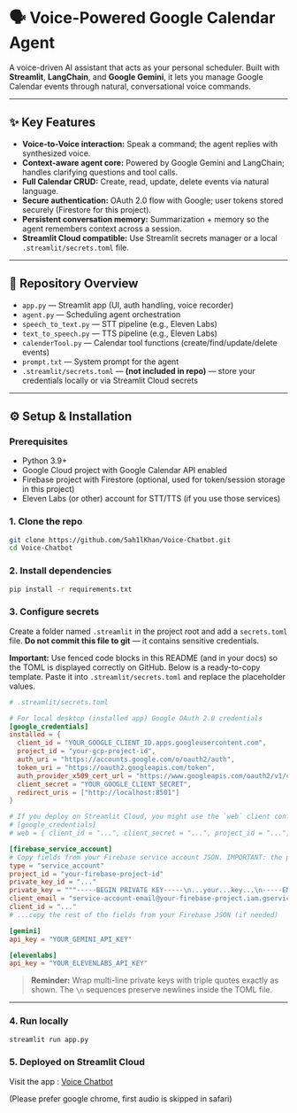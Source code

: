 # 🗣️ Voice-Powered Google Calendar Agent

A voice-driven AI assistant that acts as your personal scheduler. Built with **Streamlit**, **LangChain**, and **Google Gemini**, it lets you manage Google Calendar events through natural, conversational voice commands.

---

## ✨ Key Features

- **Voice-to-Voice interaction:** Speak a command; the agent replies with synthesized voice.
- **Context-aware agent core:** Powered by Google Gemini and LangChain; handles clarifying questions and tool calls.
- **Full Calendar CRUD:** Create, read, update, delete events via natural language.
- **Secure authentication:** OAuth 2.0 flow with Google; user tokens stored securely (Firestore for this project).
- **Persistent conversation memory:** Summarization + memory so the agent remembers context across a session.
- **Streamlit Cloud compatible:** Use Streamlit secrets manager or a local `.streamlit/secrets.toml` file.

---

## 📁 Repository Overview

- `app.py` — Streamlit app (UI, auth handling, voice recorder)
- `agent.py` — Scheduling agent orchestration
- `speech_to_text.py` — STT pipeline (e.g., Eleven Labs)
- `text_to_speech.py` — TTS pipeline (e.g., Eleven Labs)
- `calenderTool.py` — Calendar tool functions (create/find/update/delete events)
- `prompt.txt` — System prompt for the agent
- `.streamlit/secrets.toml` — **(not included in repo)** — store your credentials locally or via Streamlit Cloud secrets

---

## ⚙️ Setup & Installation

### Prerequisites

- Python 3.9+
- Google Cloud project with Google Calendar API enabled
- Firebase project with Firestore (optional, used for token/session storage in this project)
- Eleven Labs (or other) account for STT/TTS (if you use those services)

### 1. Clone the repo

```bash
git clone https://github.com/5ah1lKhan/Voice-Chatbot.git
cd Voice-Chatbot
```

### 2. Install dependencies

```bash
pip install -r requirements.txt
```

### 3. Configure secrets

Create a folder named `.streamlit` in the project root and add a `secrets.toml` file. **Do not commit this file to git** — it contains sensitive credentials.

**Important:** Use fenced code blocks in this README (and in your docs) so the TOML is displayed correctly on GitHub. Below is a ready-to-copy template. Paste it into `.streamlit/secrets.toml` and replace the placeholder values.

```toml
# .streamlit/secrets.toml

# For local desktop (installed app) Google OAuth 2.0 credentials
[google_credentials]
installed = {
  client_id = "YOUR_GOOGLE_CLIENT_ID.apps.googleusercontent.com",
  project_id = "your-gcp-project-id",
  auth_uri = "https://accounts.google.com/o/oauth2/auth",
  token_uri = "https://oauth2.googleapis.com/token",
  auth_provider_x509_cert_url = "https://www.googleapis.com/oauth2/v1/certs",
  client_secret = "YOUR_GOOGLE_CLIENT_SECRET",
  redirect_uris = ["http://localhost:8501"]
}

# If you deploy on Streamlit Cloud, you might use the `web` client config instead:
# [google_credentials]
# web = { client_id = "...", client_secret = "...", project_id = "...", auth_uri = "...", token_uri = "...", redirect_uris = ["https://your-streamlit-app.streamlitapp.com/"] }

[firebase_service_account]
# Copy fields from your Firebase service account JSON. IMPORTANT: the private_key is multi-line — use triple quotes.
type = "service_account"
project_id = "your-firebase-project-id"
private_key_id = "..."
private_key = """-----BEGIN PRIVATE KEY-----\n...your...key...\n-----END PRIVATE KEY-----\n"""
client_email = "service-account-email@your-firebase-project.iam.gserviceaccount.com"
client_id = "..."
# ...copy the rest of the fields from your Firebase JSON (if needed)

[gemini]
api_key = "YOUR_GEMINI_API_KEY"

[elevenlabs]
api_key = "YOUR_ELEVENLABS_API_KEY"
```

> **Reminder:** Wrap multi-line private keys with triple quotes exactly as shown. The `\n` sequences preserve newlines inside the TOML file.

---

### 4. Run locally

```bash
streamlit run app.py
```

### 5. Deployed on Streamlit Cloud
Visit the app : [Voice Chatbot](https://voice-chatbot-next.streamlit.app/)

(Please prefer google chrome, first audio is skipped in safari)